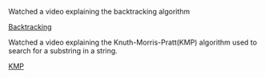 Watched a video explaining the backtracking algorithm 

[Backtracking](https://www.youtube.com/watch?v=DKCbsiDBN6c)

Watched a video explaining the Knuth-Morris-Pratt(KMP) algorithm used to search for a substring in a string.

[KMP](https://www.youtube.com/watch?v=GTJr8OvyEVQ&t=448s)
